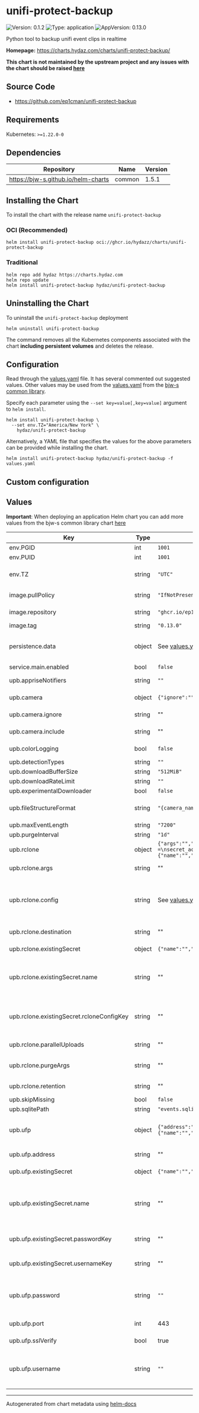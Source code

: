 # unifi-protect-backup

![Version: 0.1.2](https://img.shields.io/badge/Version-0.1.2-informational?style=flat)
![Type: application](https://img.shields.io/badge/Type-application-informational?style=flat)
![AppVersion: 0.13.0](https://img.shields.io/badge/AppVersion-0.13.0-informational?style=flat)

Python tool to backup unifi event clips in realtime

**Homepage:** <https://charts.hydaz.com/charts/unifi-protect-backup/>

**This chart is not maintained by the upstream project and any issues with the chart should be raised
[here](https://github.com/hydazz/charts/issues/new?assignees=hydazz&labels=bug&template=bug_report.yaml&name=unifi-protect-backup&version=0.1.2)**

## Source Code

* <https://github.com/ep1cman/unifi-protect-backup>

## Requirements

Kubernetes: `>=1.22.0-0`

## Dependencies

| Repository | Name | Version |
|------------|------|---------|
| <https://bjw-s.github.io/helm-charts> | common | 1.5.1 |

## Installing the Chart

To install the chart with the release name `unifi-protect-backup`

### OCI (Recommended)

```console
helm install unifi-protect-backup oci://ghcr.io/hydazz/charts/unifi-protect-backup
```

### Traditional

```console
helm repo add hydaz https://charts.hydaz.com
helm repo update
helm install unifi-protect-backup hydaz/unifi-protect-backup
```

## Uninstalling the Chart

To uninstall the `unifi-protect-backup` deployment

```console
helm uninstall unifi-protect-backup
```

The command removes all the Kubernetes components associated with the chart **including persistent volumes** and deletes the release.

## Configuration

Read through the [values.yaml](./values.yaml) file. It has several commented out suggested values.
Other values may be used from the [values.yaml](https://github.com/bjw-s/helm-charts/tree/a081de5/charts/library/common/values.yaml) from the [bjw-s common library](https://github.com/bjw-s/helm-charts/tree/a081de5/charts/library/common).

Specify each parameter using the `--set key=value[,key=value]` argument to `helm install`.

```console
helm install unifi-protect-backup \
  --set env.TZ="America/New York" \
    hydaz/unifi-protect-backup
```

Alternatively, a YAML file that specifies the values for the above parameters can be provided while installing the chart.

```console
helm install unifi-protect-backup hydaz/unifi-protect-backup -f values.yaml
```

## Custom configuration

## Values

**Important**: When deploying an application Helm chart you can add more values from the bjw-s common library chart [here](https://github.com/bjw-s/helm-charts/tree/a081de5/charts/library/common)

| Key | Type | Default | Description |
|-----|------|---------|-------------|
| env.PGID | int | `1001` |  |
| env.PUID | int | `1001` |  |
| env.TZ | string | `"UTC"` | Set the container timezone |
| image.pullPolicy | string | `"IfNotPresent"` | Image pull policy |
| image.repository | string | `"ghcr.io/ep1cman/unifi-protect-backup"` | Image repository |
| image.tag | string | `"0.13.0"` | Image tag |
| persistence.data | object | See [values.yaml](./values.yaml) | Configure data volume settings for the chart under this key. |
| service.main.enabled | bool | `false` |  |
| upb.appriseNotifiers | string | `""` | Notification configuration |
| upb.camera | object | `{"ignore":"","include":""}` | Camera filtering settings |
| upb.camera.ignore | string | "" | Cameras to ignore |
| upb.camera.include | string | "" | Cameras to include |
| upb.colorLogging | bool | `false` | Logging and purge settings |
| upb.detectionTypes | string | `""` |  |
| upb.downloadBufferSize | string | `"512MiB"` |  |
| upb.downloadRateLimit | string | `""` |  |
| upb.experimentalDownloader | bool | `false` |  |
| upb.fileStructureFormat | string | `"{camera_name}/{event.start:%Y-%m-%d}/{event.end:%Y-%m-%dT%H-%M-%S} {detection_type}.mp4"` | Event and download settings |
| upb.maxEventLength | string | `"7200"` |  |
| upb.purgeInterval | string | `"1d"` |  |
| upb.rclone | object | `{"args":"","config":"[cloudflare]\ntype = s3\nprovider = Cloudflare\naccess_key_id =\nsecret_access_key =\nendpoint =\n","destination":"","existingSecret":{"name":"","rcloneConfigKey":"rclone.conf"},"parallelUploads":"1","purgeArgs":"","retention":"7d"}` | Rclone settings |
| upb.rclone.args | string | "" | Extra Rclone arguments |
| upb.rclone.config | string | See [values.yaml](./values.yaml) | Rclone config file.    This will create/overwrite the existing Rclone config.    [[ref]](https://rclone.org/docs/) |
| upb.rclone.destination | string | "" | Destination path for Rclone |
| upb.rclone.existingSecret | object | `{"name":"","rcloneConfigKey":"rclone.conf"}` | Existing Secret settings |
| upb.rclone.existingSecret.name | string | "" | Define the name of an existing Secret containing the rclone config |
| upb.rclone.existingSecret.rcloneConfigKey | string | "" | Define the key within the existing Secret containing the rclone config |
| upb.rclone.parallelUploads | string | "" | Number of parallel uploads |
| upb.rclone.purgeArgs | string | "" | Extra Rclone purge arguments |
| upb.rclone.retention | string | "" | Rclone retention policy |
| upb.skipMissing | bool | `false` |  |
| upb.sqlitePath | string | `"events.sqlite"` |  |
| upb.ufp | object | `{"address":"","existingSecret":{"name":"","passwordKey":"","usernameKey":""},"password":"","port":443,"sslVerify":true,"username":""}` | UniFi Protect credentials and connection settings |
| upb.ufp.address | string | "" | UFP controller address |
| upb.ufp.existingSecret | object | `{"name":"","passwordKey":"","usernameKey":""}` | Existing Secret settings |
| upb.ufp.existingSecret.name | string | "" | Define the name of an existing Secret containing the username and password |
| upb.ufp.existingSecret.passwordKey | string | "" | Secret key to use for the UFP password |
| upb.ufp.existingSecret.usernameKey | string | "" | Secret key to use for the UFP username |
| upb.ufp.password | string | `""` | UFP password (plain value, ignored if existingSecret is set) |
| upb.ufp.port | int | 443 | UFP controller port |
| upb.ufp.sslVerify | bool | true | Verify SSL certificate |
| upb.ufp.username | string | `""` | UFP username (plain value, ignored if existingSecret is set) |

---
Autogenerated from chart metadata using [helm-docs](https://github.com/norwoodj/helm-docs)
